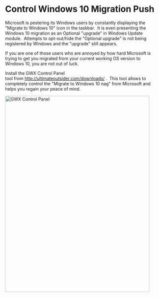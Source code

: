 # Control Windows 10 Migration Push
<p>Microsoft is pestering its Windows users by constantly displaying the "Migrate to Windows 10" icon in the taskbar.  It is even presenting the Windows 10 migration as an Optional "upgrade" in Windows Update module.  Attempts to opt-out/hide the "Optional upgrade" is not being registered by Windows and the "upgrade" still appears.</p>
<p>If you are one of those users who are annoyed by how hard Microsoft is trying to get you migrated from your current working OS version to Windows 10, you are not out of luck.</p>
<p>Install the GWX Control Panel tool from <a href="http://ultimateoutsider.com/downloads/" target="_blank" rel="noopener">http://ultimateoutsider.com/downloads/</a> .  This tool allows to completely control the "Migrate to Windows 10 nag" from Microsoft and helps you regain your peace of mind.</p>
<p><img class="alignnone" src="https://farm1.staticflickr.com/624/23343286399_bfe1e3fb5e_o.png" alt="GWX Control Panel" width="470" height="637" /></p>
